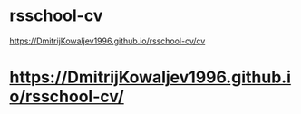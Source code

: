# rsschool-cv
https://DmitrijKowaljev1996.github.io/rsschool-cv/cv
# https://DmitrijKowaljev1996.github.io/rsschool-cv/
